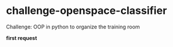 # challenge-openspace-classifier
Challenge: OOP in python to organize the training room


**first request**

